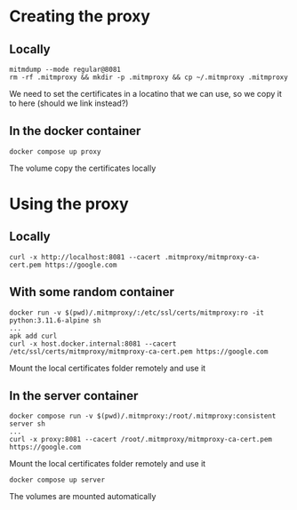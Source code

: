 # Creating the proxy

## Locally

```shell
mitmdump --mode regular@8081
rm -rf .mitmproxy && mkdir -p .mitmproxy && cp ~/.mitmproxy .mitmproxy
```

We need to set the certificates in a locatino that we can use, so we copy it to here (should we link instead?)

## In the docker container

```shell
docker compose up proxy
```

The volume copy the certificates locally

# Using the proxy

## Locally

```shell
curl -x http://localhost:8081 --cacert .mitmproxy/mitmproxy-ca-cert.pem https://google.com
```

## With some random container

```shell
docker run -v $(pwd)/.mitmproxy/:/etc/ssl/certs/mitmproxy:ro -it python:3.11.6-alpine sh
...
apk add curl
curl -x host.docker.internal:8081 --cacert /etc/ssl/certs/mitmproxy/mitmproxy-ca-cert.pem https://google.com
```

Mount the local certificates folder remotely and use it

## In the server container

```shell
docker compose run -v $(pwd)/.mitmproxy:/root/.mitmproxy:consistent server sh
...
curl -x proxy:8081 --cacert /root/.mitmproxy/mitmproxy-ca-cert.pem https://google.com
```

Mount the local certificates folder remotely and use it

```shell
docker compose up server
```

The volumes are mounted automatically
